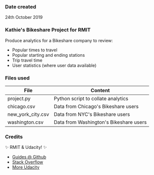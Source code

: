 ### Date created
24th October 2019

### Kathie's Bikeshare Project for RMIT
Produce analytics for a Bikeshare company to review:
* Popular times to travel
* Popular starting and ending stations
* Trip travel time
* User statistics (where user data available)

### Files used
File | Content
-----|--------
project.py | Python script to collate analytics
chicago.csv | Data from Chicago's Bikeshare users
new_york_city.csv | Data from NYC's Bikeshare users
washington.csv | Data from Washington's Bikeshare users

### Credits
:sparkles: RMIT & Udacity! :sparkles:
* [Guides @ Github](https://guides.github.com)
* [Stack Overflow](https://stackoverflow.com/questions)
* [More Udacity](https://udacity.github.io/git-styleguide/)
